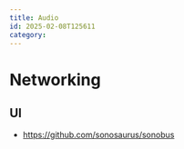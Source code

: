 ```yaml
---
title: Audio
id: 2025-02-08T125611
category: 
---
```


# Networking
## UI
- https://github.com/sonosaurus/sonobus
